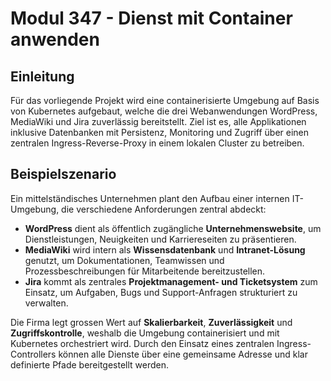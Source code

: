 # Modul 347 - Dienst mit Container anwenden 

## Einleitung
Für das vorliegende Projekt wird eine containerisierte Umgebung auf Basis von Kubernetes aufgebaut, welche die drei Webanwendungen WordPress, MediaWiki und Jira zuverlässig bereitstellt. Ziel ist es, alle Applikationen inklusive Datenbanken mit Persistenz, Monitoring und Zugriff über einen zentralen Ingress-Reverse-Proxy in einem lokalen Cluster zu betreiben.

## Beispielszenario
Ein mittelständisches Unternehmen plant den Aufbau einer internen IT-Umgebung, die verschiedene Anforderungen zentral abdeckt:

- **WordPress** dient als öffentlich zugängliche **Unternehmenswebsite**, um Dienstleistungen, Neuigkeiten und Karriereseiten zu präsentieren.
- **MediaWiki** wird intern als **Wissensdatenbank** und **Intranet-Lösung** genutzt, um Dokumentationen, Teamwissen und Prozessbeschreibungen für Mitarbeitende bereitzustellen.
- **Jira** kommt als zentrales **Projektmanagement- und Ticketsystem** zum Einsatz, um Aufgaben, Bugs und Support-Anfragen strukturiert zu verwalten.

Die Firma legt grossen Wert auf **Skalierbarkeit**, **Zuverlässigkeit** und **Zugriffskontrolle**, weshalb die Umgebung containerisiert und mit Kubernetes orchestriert wird. Durch den Einsatz eines zentralen Ingress-Controllers können alle Dienste über eine gemeinsame Adresse und klar definierte Pfade bereitgestellt werden.